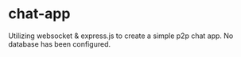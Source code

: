 # chat-app
Utilizing websocket &amp; express.js to create a simple p2p chat app. No database has been configured.
